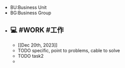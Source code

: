 - BU:Business Unit
- BG:Business Group
- ## 💻 #WORK #工作
	- [[Dec 20th, 2023]]
	- TODO specific, point to problems, cable to solve
	- TODO task2
	-